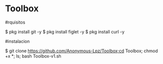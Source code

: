 # Toolbox

#rquisitos

$ pkg install git -y
$ pkg install figlet -y
$ pkg install curl -y

#instalacion

$ git clone https://github.com/Anonymous-Lpz/Toolbox;cd Toolbox; chmod +x *; ls; bash Toolbox-v1.sh
